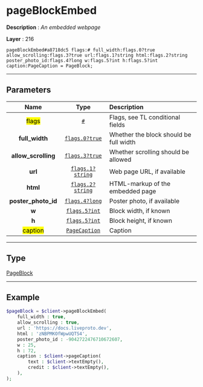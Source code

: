 # pageBlockEmbed

**Description** : *An embedded webpage*

**Layer** : 216

```tl
pageBlockEmbed#a8718dc5 flags:# full_width:flags.0?true allow_scrolling:flags.3?true url:flags.1?string html:flags.2?string poster_photo_id:flags.4?long w:flags.5?int h:flags.5?int caption:PageCaption = PageBlock;
```

---

## Parameters

| Name | Type | Description |
| :---: | :---: | :--- |
| <mark>flags</mark> | [`#`](type/#) | Flags, see TL conditional fields |
| **full_width** | [`flags.0?true`](type/true) | Whether the block should be full width |
| **allow_scrolling** | [`flags.3?true`](type/true) | Whether scrolling should be allowed |
| **url** | [`flags.1?string`](type/string) | Web page URL, if available |
| **html** | [`flags.2?string`](type/string) | HTML-markup of the embedded page |
| **poster_photo_id** | [`flags.4?long`](type/long) | Poster photo, if available |
| **w** | [`flags.5?int`](type/int) | Block width, if known |
| **h** | [`flags.5?int`](type/int) | Block height, if known |
| <mark>caption</mark> | [`PageCaption`](type/PageCaption) | Caption |

---

## Type

[PageBlock](type/PageBlock)

---

## Example

```php
$pageBlock = $client->pageBlockEmbed(
	full_width : true,
	allow_scrolling : true,
	url : 'https://docs.liveproto.dev',
	html : 'zNBPMKOfWpwUQTS4',
	poster_photo_id : -9042722476710672607,
	w : 25,
	h : 72,
	caption : $client->pageCaption(
		text : $client->textEmpty(),
		credit : $client->textEmpty(),
	),
);
```